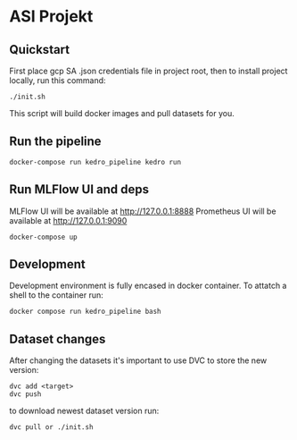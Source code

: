 # ASI Projekt

## Quickstart

First place gcp SA .json credentials file in project root, then
to install project locally, run this command:

```
./init.sh
```

This script will build docker images and pull datasets for you.

## Run the pipeline

```
docker-compose run kedro_pipeline kedro run
```

## Run MLFlow UI and deps
MLFlow UI will be available at http://127.0.0.1:8888
Prometheus UI will be available at http://127.0.0.1:9090
```
docker-compose up
```

## Development

Development environment is fully encased in docker container. 
To attatch a shell to the container run:

```
docker compose run kedro_pipeline bash
```

## Dataset changes

After changing the datasets it's important to use DVC to store the new version:

```
dvc add <target>
dvc push
```
to download newest dataset version run:
```
dvc pull or ./init.sh
```
